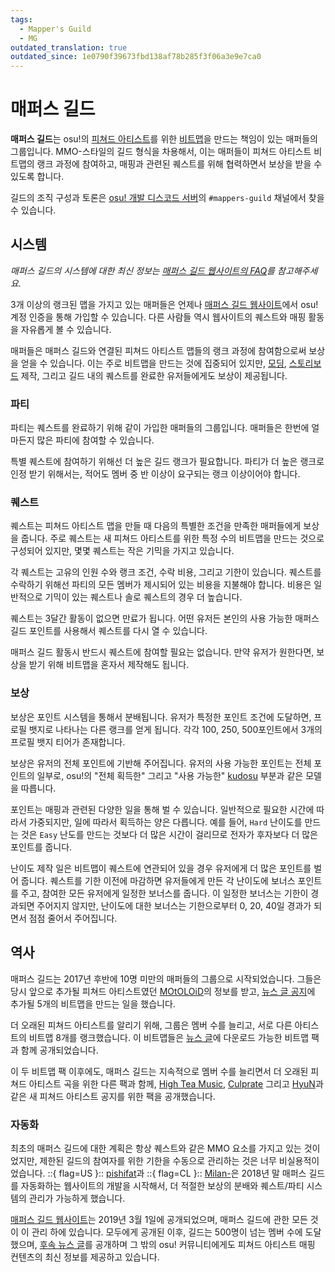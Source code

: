 ```yaml
---
tags:
  - Mapper's Guild
  - MG
outdated_translation: true
outdated_since: 1e0790f39673fbd138af78b285f3f06a3e9e7ca0
---
```


# 매퍼스 길드

**매퍼스 길드**는 osu!의 [피쳐드 아티스트](/wiki/Featured_Artists)를 위한 [비트맵](/wiki/Beatmap)을 만드는 책임이 있는 매퍼들의 그룹입니다. MMO-스타일의 길드 형식을 차용해서, 이는 매퍼들이 피쳐드 아티스트 비트맵의 랭크 과정에 참여하고, 매핑과 관련된 퀘스트를 위해 협력하면서 보상을 받을 수 있도록 합니다.

길드의 조직 구성과 토론은 [osu! 개발 디스코드 서버](https://discord.gg/ppy)의 `#mappers-guild` 채널에서 찾을 수 있습니다.

## 시스템

*매퍼스 길드의 시스템에 대한 최신 정보는 [매퍼스 길드 웹사이트의 FAQ](https://mappersguild.com/faq)를 참고해주세요.*

3개 이상의 랭크된 맵을 가지고 있는 매퍼들은 언제나 [매퍼스 길드 웹사이트](https://mappersguild.com/)에서 osu! 계정 인증을 통해 가입할 수 있습니다. 다른 사람들 역시 웹사이트의 퀘스트와 매핑 활동을 자유롭게 볼 수 있습니다.

매퍼들은 매퍼스 길드와 연결된 피쳐드 아티스트 맵들의 랭크 과정에 참여함으로써 보상을 얻을 수 있습니다. 이는 주로 비트맵을 만드는 것에 집중되어 있지만, [모딩](/wiki/Modding), [스토리보드](/wiki/Storyboard) 제작, 그리고 길드 내의 퀘스트를 완료한 유저들에게도 보상이 제공됩니다.

### 파티

파티는 퀘스트를 완료하기 위해 같이 가입한 매퍼들의 그룹입니다. 매퍼들은 한번에 얼마든지 많은 파티에 참여할 수 있습니다.

특별 퀘스트에 참여하기 위해선 더 높은 길드 랭크가 필요합니다. 파티가 더 높은 랭크로 인정 받기 위해서는, 적어도 멤버 중 반 이상이 요구되는 랭크 이상이어야 합니다.

### 퀘스트

퀘스트는 피쳐드 아티스트 맵을 만들 때 다음의 특별한 조건을 만족한 매퍼들에게 보상을 줍니다. 주로 퀘스트는 새 피쳐드 아티스트를 위한 특정 수의 비트맵을 만드는 것으로 구성되어 있지만, 몇몇 퀘스트는 작은 기믹을 가지고 있습니다.

각 퀘스트는 고유의 인원 수와 랭크 조건, 수락 비용, 그리고 기한이 있습니다. 퀘스트를 수락하기 위해선 파티의 모든 멤버가 제시되어 있는 비용을 지불해야 합니다. 비용은 일반적으로 기믹이 있는 퀘스트나 솔로 퀘스트의 경우 더 높습니다.

퀘스트는 3달간 활동이 없으면 만료가 됩니다. 어떤 유저든 본인의 사용 가능한 매퍼스 길드 포인트를 사용해서 퀘스트를 다시 열 수 있습니다.

매퍼스 길드 활동시 반드시 퀘스트에 참여할 필요는 없습니다. 만약 유저가 원한다면, 보상을 받기 위해 비트맵을 혼자서 제작해도 됩니다.

### 보상

보상은 포인트 시스템을 통해서 분배됩니다. 유저가 특정한 포인트 조건에 도달하면, 프로필 뱃지로 나타나는 다른 랭크를 얻게 됩니다. 각각 100, 250, 500포인트에서 3개의 프로필 뱃지 티어가 존재합니다.

보상은 유저의 전체 포인트에 기반해 주어집니다. 유저의 사용 가능한 포인트는 전체 포인트의 일부로, osu!의 "전체 획득한" 그리고 "사용 가능한" [kudosu](/wiki/Modding/Kudosu) 부분과 같은 모델을 따릅니다.

포인트는 매핑과 관련된 다양한 일을 통해 벌 수 있습니다. 일반적으로 필요한 시간에 따라서 가중되지만, 일에 따라서 획득하는 양은 다릅니다. 예를 들어, `Hard` 난이도를 만드는 것은 `Easy` 난도를 만드는 것보다 더 많은 시간이 걸리므로 전자가 후자보다 더 많은 포인트를 줍니다.

난이도 제작 일은 비트맵이 퀘스트에 연관되어 있을 경우 유저에게 더 많은 포인트를 벌어 줍니다. 퀘스트를 기한 이전에 마감하면 유저들에게 만든 각 난이도에 보너스 포인트를 주고, 참여한 모든 유저에게 일정한 보너스를 줍니다. 이 일정한 보너스는 기한이 경과되면 주어지지 않지만, 난이도에 대한 보너스는 기한으로부터 0, 20, 40일 경과가 되면서 점점 줄어서 주어집니다.

## 역사

매퍼스 길드는 2017년 후반에 10명 미만의 매퍼들의 그룹으로 시작되었습니다. 그들은 당시 앞으로 추가될 피쳐드 아티스트였던 [MOtOLOiD](https://osu.ppy.sh/beatmaps/artists/19)의 정보를 받고, [뉴스 글 공지](https://osu.ppy.sh/home/news/2017-11-07-new-featured-artist-motoloid)에 추가될 5개의 비트맵을 만드는 일을 했습니다.

더 오래된 피쳐드 아티스트를 알리기 위해, 그룹은 멤버 수를 늘리고, 서로 다른 아티스트의 비트맵 8개를 랭크했습니다. 이 비트맵들은 [뉴스 글](https://osu.ppy.sh/home/news/2018-03-17-new-mappers-guild-pack-release)에 다운로드 가능한 비트맵 팩과 함께 공개되었습니다.

이 두 비트맵 팩 이후에도, 매퍼스 길드는 지속적으로 멤버 수를 늘리면서 더 오래된 피쳐드 아티스트 곡을 위한 다른 팩과 함께, [High Tea Music](https://osu.ppy.sh/home/news/2018-08-13-new-featured-artist-high-tea-music), [Culprate](https://osu.ppy.sh/home/news/2018-11-21-new-featured-artist-culprate) 그리고 [HyuN](https://osu.ppy.sh/beatmaps/artists/33)과 같은 새 피쳐드 아티스트 공지를 위한 팩을 공개했습니다.

### 자동화

최초의 매퍼스 길드에 대한 계획은 항상 퀘스트와 같은 MMO 요소를 가지고 있는 것이었지만, 제한된 길드의 참여자를 위한 기한을 수동으로 관리하는 것은 너무 비실용적이었습니다. ::{ flag=US }:: [pishifat](https://osu.ppy.sh/users/3178418)과 ::{ flag=CL }:: [Milan-](https://osu.ppy.sh/users/1052994)은 2018년 말 매퍼스 길드를 자동화하는 웹사이트의 개발을 시작해서, 더 적절한 보상의 분배와 퀘스트/파티 시스템의 관리가 가능하게 했습니다.

[매퍼스 길드 웹사이트](https://mappersguild.com/)는 2019년 3월 1일에 공개되었으며, 매퍼스 길드에 관한 모든 것이 이 관리 하에 있습니다. 모두에게 공개된 이후, 길드는 500명이 넘는 멤버 수에 도달했으며, [후속 뉴스 글](https://osu.ppy.sh/home/news/2019-11-29-featured-artist-beatmap-updates-from-the-mappers-guild)를 공개하며 그 밖의 osu! 커뮤니티에게도 피쳐드 아티스트 매핑 컨텐츠의 최신 정보를 제공하고 있습니다.
